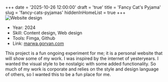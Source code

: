 +++
date = '2025-10-26 12:00:00'
draft = 'true'
title = 'Fancy Cat's Pyjama'
slug = 'fancy-cats-pyjamas'
hiddenInHomeList = true
+++
![Website design](/images/play-website-01.png)
- Year: 2024
- Skill: Content design, Web design
- Tools: Fimga, Github
- Link: [marwa.gorvan.com](https://marwa.gorvan.com/)

This project is a fun ongoing experiment for me; it is a personal website that will show some of my work. I was inspired by the internet of yesteryears. I wanted the visual style to be nostalgic with some added functionality. So much of my work is corporate and relies on the style and design language of others, so I wanted this to be a fun place for me.